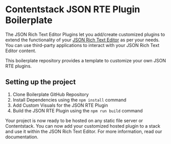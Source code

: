 # Contentstack JSON RTE Plugin Boilerplate

The JSON Rich Text Editor Plugins let you add/create customized plugins to extend the functionality of your [JSON Rich Text Editor](https://www.contentstack.com/docs/developers/json-rich-text-editor/about-json-rich-text-editor/) as per your needs. You can use third-party applications to interact with your JSON Rich Text Editor content.

This boilerplate repository provides a template to customize your own JSON RTE plugins.

## Setting up the project

1. Clone Boilerplate GitHub Repository
2. Install Dependencies using the `npm install` command
3. Add Custom Visuals for the JSON RTE Plugin
4. Build the JSON RTE Plugin using the `npm run build` command

Your project is now ready to be hosted on any static file server or Contentstack. You can now add your customized hosted plugin to a stack and use it within the JSON Rich Text Editor. For more information, read our documentation.
